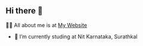 ## Hi there 👋

🙋‍♂️ All about me is at <a href="https://timsal.vercel.app/home" target="_blank">My Website</a>

- 🌱 I’m currently studing at Nit Karnataka, Surathkal

<!--
**Talam1234/Talam1234** is a ✨ _special_ ✨ repository because its `README.md` (this file) appears on your GitHub profile.

Here are some ideas to get you started:

- 🔭 I’m currently working on ...
 ...
- 👯 I’m looking to collaborate on ...
- 🤔 I’m looking for help with ...
- 💬 Ask me about ...
- 📫 How to reach me: ...
- 😄 Pronouns: ...
- ⚡ Fun fact: ...
-->
